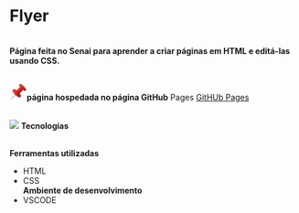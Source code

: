 <h1>Flyer</h1>

<br>**Página feita no Senai para aprender a criar páginas em HTML e editá-las usando CSS.**


<br> <img src="https://github.com/Miguel1DM/Cartao-de-visitas/blob/main/img/alfinete.png" width = "30px"/>**página hospedada no página GitHub** Pages [GitHUb Pages](https://miguel1dm.github.io/Folder/)

<br> <img src="https://github.com/Miguel1DM/Folder/blob/main/img/ferramenta.png" width = "30px"/> **Tecnologias**

<br> **Ferramentas utilizadas**
* HTML
* CSS
<br> **Ambiente de desenvolvimento**
* VSCODE








  




